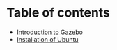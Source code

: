 # Table of contents

* [Introduction to Gazebo](README.md)
* [Installation of Ubuntu](installation-of-ubuntu-ver20.04.md)

